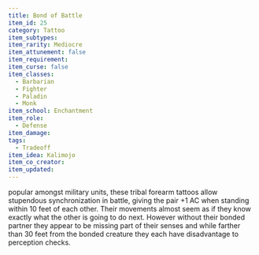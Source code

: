 ```yaml
---
title: Bond of Battle
item_id: 25
category: Tattoo
item_subtypes:
item_rarity: Mediocre
item_attunement: false
item_requirement:
item_curse: false
item_classes:
  - Barbarian
  - Fighter
  - Paladin
  - Monk
item_school: Enchantment
item_role:
  - Defense
item_damage:
tags:
  - Tradeoff
item_idea: Kalimojo
item_co_creator:
item_updated:
---
```


popular amongst military units, these tribal forearm tattoos allow stupendous synchronization in battle, giving the pair +1 AC when standing within 10 feet of each other. Their movements almost seem as if they know exactly what the other is going to do next.
However without their bonded partner they appear to be missing part of their senses and while farther than 30 feet from the bonded creature they each have disadvantage to perception checks.

